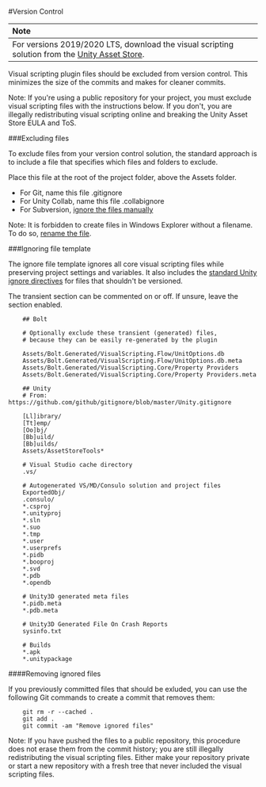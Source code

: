 #Version Control

| **Note**                                                     |
| :----------------------------------------------------------- |
| For versions 2019/2020 LTS, download the visual scripting solution from the [Unity Asset Store](https://assetstore.unity.com/packages/tools/visual-bolt-163802). |

Visual scripting plugin files should be excluded from version control. This minimizes the size of the commits and makes for cleaner commits.

Note: If you're using a public repository for your project, you must exclude visual scripting files with the instructions below. If you don't, you are illegally redistributing visual scripting online and breaking the Unity Asset Store EULA and ToS.

###Excluding files

To exclude files from your version control solution, the standard approach is to include a file that specifies which files and folders to exclude.

Place this file at the root of the project folder, above the Assets folder.

*   For Git, name this file .gitignore
*   For Unity Collab, name this file .collabignore
*   For Subversion, [ignore the files manually](https://stackoverflow.com/questions/86049/how-do-i-ignore-files-in-subversion)

Note: It is forbidden to create files in Windows Explorer without a filename. To do so, [rename the file](https://stackoverflow.com/questions/10744305/how-to-create-gitignore-file).

###Ignoring file template

The ignore file template ignores all core visual scripting files while preserving project settings and variables. It also includes the [standard Unity ignore directives](https://github.com/github/gitignore/blob/master/Unity.gitignore) for files that shouldn't be versioned.  

The transient section can be commented on or off. If unsure, leave the section enabled.

```
    ## Bolt

    # Optionally exclude these transient (generated) files, 
    # because they can be easily re-generated by the plugin

    Assets/Bolt.Generated/VisualScripting.Flow/UnitOptions.db
    Assets/Bolt.Generated/VisualScripting.Flow/UnitOptions.db.meta
    Assets/Bolt.Generated/VisualScripting.Core/Property Providers
    Assets/Bolt.Generated/VisualScripting.Core/Property Providers.meta

    ## Unity
    # From: https://github.com/github/gitignore/blob/master/Unity.gitignore

    [Ll]ibrary/
    [Tt]emp/
    [Oo]bj/
    [Bb]uild/
    [Bb]uilds/
    Assets/AssetStoreTools*

    # Visual Studio cache directory
    .vs/

    # Autogenerated VS/MD/Consulo solution and project files
    ExportedObj/
    .consulo/
    *.csproj
    *.unityproj
    *.sln
    *.suo
    *.tmp
    *.user
    *.userprefs
    *.pidb
    *.booproj
    *.svd
    *.pdb
    *.opendb

    # Unity3D generated meta files
    *.pidb.meta
    *.pdb.meta

    # Unity3D Generated File On Crash Reports
    sysinfo.txt

    # Builds
    *.apk
    *.unitypackage

```

####Removing ignored files

If you previously committed files that should be exluded, you can use the following Git commands to create a commit that removes them:

```
    git rm -r --cached . 
    git add .
    git commit -am "Remove ignored files"
```

Note: If you have pushed the files to a public repository, this procedure does not erase them from the commit history; you are still illegally redistributing the visual scripting files. Either make your repository private or start a new repository with a fresh tree that never included the visual scripting files.
